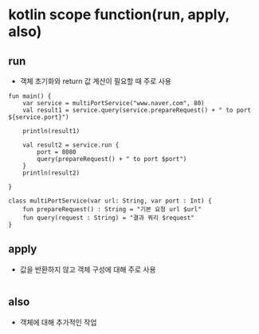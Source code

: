 # kotlin scope function(run, apply, also)

## run

- 객체 초기화와 return 값 계산이 필요할 때 주로 사용

```
fun main() {
    var service = multiPortService("www.naver.com", 80)
    val result1 = service.query(service.prepareRequest() + " to port ${service.port}")

    println(result1)

    val result2 = service.run {
        port = 8080
        query(prepareRequest() + " to port $port")
    }
    println(result2)

}

class multiPortService(var url: String, var port : Int) {
    fun prepareRequest() : String = "기본 요청 url $url"
    fun query(request : String) = "결과 쿼리 $request"
}
```

## apply

- 값을 반환하지 않고 객체 구성에 대해 주로 사용

```

```

## also

- 객체에 대해 추가적인 작업

```

```

